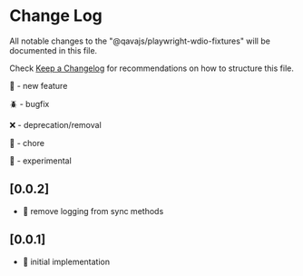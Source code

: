 # Change Log

All notable changes to the "@qavajs/playwright-wdio-fixtures" will be documented in this file.

Check [Keep a Changelog](http://keepachangelog.com/) for recommendations on how to structure this file.

:rocket: - new feature

:beetle: - bugfix

:x: - deprecation/removal

:pencil: - chore

:microscope: - experimental

## [0.0.2]
- :rocket: remove logging from sync methods

## [0.0.1]
- :rocket: initial implementation
